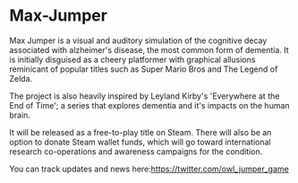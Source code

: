# Max-Jumper
Max Jumper is a visual and auditory simulation of the cognitive decay associated with alzheimer's disease, the most common form of dementia. It is initially disguised as a cheery platformer with graphical allusions reminicant of popular titles such as Super Mario Bros and The Legend of Zelda. 

The project is also heavily inspired by Leyland Kirby's 'Everywhere at the End of Time'; a series that explores dementia and it's impacts on the human brain.

It will be released as a free-to-play title on Steam. There will also be an option to donate Steam wallet funds, which will go toward international research co-operations and awareness campaigns for the condition.

You can track updates and news here:https://twitter.com/owl_jumper_game
